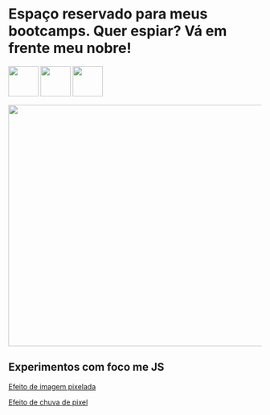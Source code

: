 # Espaço reservado para meus bootcamps. Quer espiar? Vá em frente meu nobre!

<p align="justify">
<img src="https://cdn-icons-png.flaticon.com/512/5968/5968292.png" width="60" height="60"/> <img src="https://cdn-icons-png.flaticon.com/512/5968/5968267.png" width="60" height="60"/> <img src="https://cdn-icons-png.flaticon.com/512/5968/5968242.png" width="60" height="60"/> </p>

<img src="https://media.tenor.com/PlXROjIs2BcAAAAM/javascript-undefined-is-not-a-function.gif" width="640" height="480"/>

## Experimentos com foco me JS
[Efeito de imagem pixelada](https://github.com/KelitonVougan/Estudos-JavaScript-CSS-HTML/tree/master/JavaScript/Canvas%20Pixels%20and%20Physics)

[Efeito de chuva de pixel](https://github.com/KelitonVougan/Estudos-JavaScript-CSS-HTML/tree/master/JavaScript/Pixel%20Rain%20Effect)